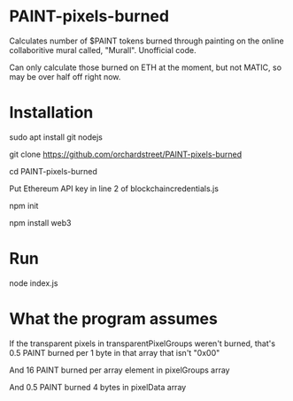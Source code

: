 # PAINT-pixels-burned

Calculates number of $PAINT tokens burned through painting on the online collaboritive mural called, "Murall".  Unofficial code.

Can only calculate those burned on ETH at the moment, but not MATIC, so may be over half off right now.

# Installation
sudo apt install git nodejs

git clone https://github.com/orchardstreet/PAINT-pixels-burned

cd PAINT-pixels-burned

Put Ethereum API key in line 2 of blockchaincredentials.js

npm init

npm install web3

# Run
node index.js

# What the program assumes
If the transparent pixels in transparentPixelGroups weren't burned, that's 0.5 PAINT burned per 1 byte in that array that isn't "0x00"

And 16 PAINT burned per array element in pixelGroups array

And 0.5 PAINT burned 4 bytes in pixelData array
